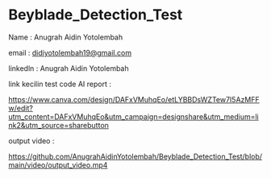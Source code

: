 # Beyblade_Detection_Test


Name : Anugrah Aidin Yotolembah

email : didiyotolembah19@gmail.com

linkedln : Anugrah Aidin Yotolembah 




link kecilin test code AI report : 

https://www.canva.com/design/DAFxVMuhqEo/etLYBBDsWZTew7I5AzMFFw/edit?utm_content=DAFxVMuhqEo&utm_campaign=designshare&utm_medium=link2&utm_source=sharebutton

output video : 

https://github.com/AnugrahAidinYotolembah/Beyblade_Detection_Test/blob/main/video/output_video.mp4

